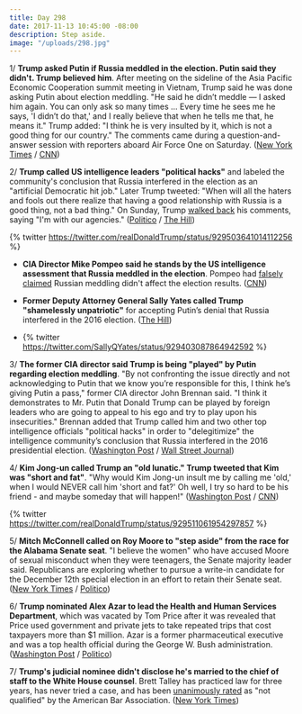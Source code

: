 ```yaml
---
title: Day 298
date: 2017-11-13 10:45:00 -08:00
description: Step aside.
image: "/uploads/298.jpg"
---
```


1/ **Trump asked Putin if Russia meddled in the election. Putin said they didn't. Trump believed him**. After meeting on the sideline of the Asia Pacific Economic Cooperation summit meeting in Vietnam, Trump said he was done asking Putin about election meddling. "He said he didn’t meddle — I asked him again. You can only ask so many times ... Every time he sees me he says, 'I didn’t do that,' and I really believe that when he tells me that, he means it." Trump added: "I think he is very insulted by it, which is not a good thing for our country." The comments came during a question-and-answer session with reporters aboard Air Force One on Saturday. ([New York Times](https://www.nytimes.com/2017/11/11/world/asia/trump-putin-election.html) / [CNN](http://www.cnn.com/2017/11/11/politics/president-donald-trump-vladimir-putin-election-meddling/index.html))

2/ **Trump called US intelligence leaders "political hacks"** and labeled the community's conclusion that Russia interfered in the election as an "artificial Democratic hit job." Later Trump tweeted: "When will all the haters and fools out there realize that having a good relationship with Russia is a good thing, not a bad thing." On Sunday, Trump [walked back](https://www.nbcnews.com/politics/white-house/trump-clarifies-comments-putin-says-i-m-u-s-intel-n819986) his comments, saying "I'm with our agencies." ([Politico](https://www.politico.com/story/2017/11/11/trump-russia-putin-people-will-die-244801) / [The Hill](http://thehill.com/homenews/administration/359894-trump-slams-former-us-intel-leaders-as-political-hacks))

{% twitter https://twitter.com/realDonaldTrump/status/929503641014112256 %}

* **CIA Director Mike Pompeo said he stands by the US intelligence assessment that Russia meddled in the election**. Pompeo had [falsely claimed](https://whatthefuckjusthappenedtoday.com/2017/10/19/day-273/#3-cia-director-mike-pompeo-falsely-c) Russian meddling didn't affect the election results. ([CNN](http://www.cnn.com/2017/11/11/politics/mike-pompeo-cia-donald-trump-white-house-russia-meddling/index.html))

* **Former Deputy Attorney General Sally Yates called Trump "shamelessly unpatriotic"** for accepting Putin’s denial that Russia interfered in the 2016 election. ([The Hill](http://thehill.com/blogs/blog-briefing-room/news/359923-sally-yates-trump-is-shamelessly-unpatriotic-for-russian))

* {% twitter https://twitter.com/SallyQYates/status/929403087864942592 %}

3/ **The former CIA director said Trump is being "played" by Putin regarding election meddling**. "By not confronting the issue directly and not acknowledging to Putin that we know you’re responsible for this, I think he’s giving Putin a pass," former CIA director John Brennan said. "I think it demonstrates to Mr. Putin that Donald Trump can be played by foreign leaders who are going to appeal to his ego and try to play upon his insecurities." Brennan added that Trump called him and two other top intelligence officials "political hacks" in order to "delegitimize" the intelligence community’s conclusion that Russia interfered in the 2016 presidential election. ([Washington Post](https://www.washingtonpost.com/news/post-politics/wp/2017/11/12/former-u-s-intelligence-officials-trump-being-played-by-putin/) / [Wall Street Journal](https://www.wsj.com/articles/former-cia-national-intelligence-heads-strike-back-at-trumps-political-hacks-comment-1510505732))

4/ **Kim Jong-un called Trump an "old lunatic." Trump tweeted that Kim was "short and fat"**. "Why would Kim Jong-un insult me by calling me 'old,' when I would NEVER call him 'short and fat?' Oh well, I try so hard to be his friend - and maybe someday that will happen!" ([Washington Post](https://www.washingtonpost.com/news/worldviews/wp/2017/11/11/north-korean-insults-to-u-s-leaders-are-nothing-new-but-trumps-deeply-personal-reactions-are/) / [CNN](http://www.cnn.com/2017/11/11/politics/north-korea-trump-asia-trip/index.html))

{% twitter https://twitter.com/realDonaldTrump/status/929511061954297857 %}

5/ **Mitch McConnell called on Roy Moore to "step aside" from the race for the Alabama Senate seat**. "I believe the women" who have accused Moore of sexual misconduct when they were teenagers, the Senate majority leader said. Republicans are exploring whether to pursue a write-in candidate for the December 12th special election in an effort to retain their Senate seat. ([New York Times](https://www.nytimes.com/2017/11/13/us/politics/roy-moore-alabama-senate.html) / [Politico](https://www.politico.com/story/2017/11/13/mcconnell-i-believe-the-women-accusing-roy-moore-244840))

6/ **Trump nominated Alex Azar to lead the Health and Human Services Department**, which was vacated by Tom Price after it was revealed that Price used government and private jets to take repeated trips that cost taxpayers more than $1 million. Azar is a former pharmaceutical executive and was a top health official during the George W. Bush administration. ([Washington Post](https://www.washingtonpost.com/national/health-science/trump-picks-alex-azar-to-lead-the-health-and-human-services-department/2017/11/13/ad6a4e16-c408-11e7-84bc-5e285c7f4512_story.html) / [Politico](https://www.politico.com/story/2017/11/13/alex-azar-hhs-secretary-trump-244837))

7/ **Trump's judicial nominee didn't disclose he's married to the chief of staff to the White House counsel**. Brett Talley has practiced law for three years, has never tried a case, and has been [unanimously rated](https://whatthefuckjusthappenedtoday.com/2017/11/10/day-295/#7-the-senate-judiciary-committee-app) as "not qualified" by the American Bar Association. ([New York Times](https://www.nytimes.com/2017/11/13/us/politics/trump-judge-brett-talley-nomination.html))
